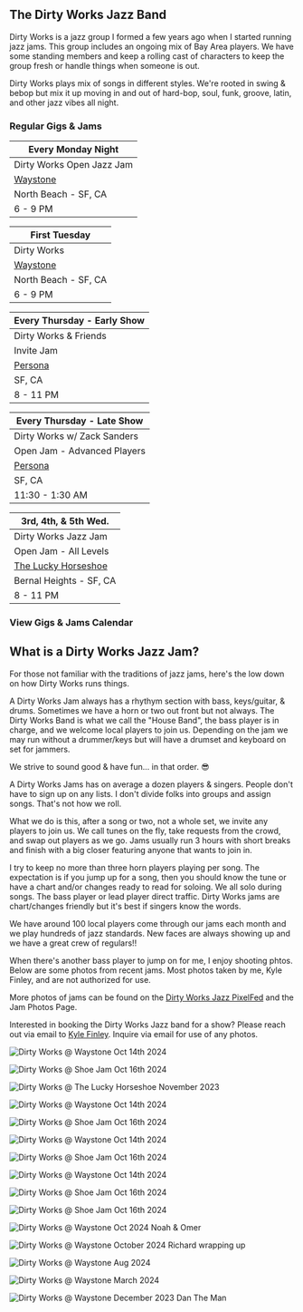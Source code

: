 <div class="container text-center">
  <h2>The Dirty Works Jazz Band</h2>
</div>

  <!-- <div class="container"> -->
 
<div class="text-center">

  <p>
  Dirty Works is a jazz group I formed a few years ago when I started running jazz jams. This group includes an ongoing mix of Bay Area players. We have some standing members and keep a rolling cast of characters to keep the group fresh or handle things when someone is out.
  </p>
  <p>
  Dirty Works plays mix of songs in different styles. We're rooted in swing & bebop but mix it up moving in and out of hard-bop, soul, funk, groove, latin, and other jazz vibes all night.
  </p>

  <h3>Regular Gigs & Jams</h3>

  | Every Monday Night
  |-
  | Dirty Works Open Jazz Jam
  | <a href="https://www.waystonesf.com" target="new">Waystone</a>
  | North Beach - SF, CA
  | 6 - 9 PM

  | First Tuesday
  |-
  | Dirty Works
  | <a href="https://www.waystonesf.com" target="new">Waystone</a>
  | North Beach - SF, CA
  | 6 - 9 PM

  | Every Thursday - Early Show
  |-
  | Dirty Works & Friends
  | Invite Jam
  | <a href="https://www.persona-sf.com" target="new">Persona</a>
  | SF, CA
  | 8 - 11 PM

  | Every Thursday - Late Show
  |-
  | Dirty Works w/ Zack Sanders
  | Open Jam - Advanced Players
  | <a href="https://www.persona-sf.com" target="new">Persona</a>
  | SF, CA
  | 11:30 - 1:30 AM

  | 3rd, 4th, & 5th Wed.
  |-
  | Dirty Works Jazz Jam
  | Open Jam - All Levels
  | <a href="https://www.theluckyhorseshoebar.com/" target="Shoe">The Lucky Horseshoe</a>
  | Bernal Heights - SF, CA
  | 8 - 11 PM

</div>

<div class="container text-center">
  <p>
    <h3>
      <router-link to="/music#calendar">View Gigs & Jams Calendar</router-link>
    </h3>
  </p>

  <h2>What is a Dirty Works Jazz Jam?</h2>
  <p>
  For those not familiar with the traditions of jazz jams, here's the low down on how Dirty Works runs things. 
  </p>
  <p>
  A Dirty Works Jam always has a rhythym section with bass, keys/guitar, & drums. Sometimes we have a horn or two out front but not always. The Dirty Works Band is what we call the "House Band", the bass player is in charge, and we welcome local players to join us. Depending on the jam we may run without a drummer/keys but will have a drumset and keyboard on set for jammers.
  </p>
</div>

We strive to sound good & have fun... in that order. :sunglasses:

<div class="container text-center">
  <p>
  A Dirty Works Jams has on average a dozen players & singers. People don't have to sign up on any lists. I don't divide folks into groups and assign songs. That's not how we roll. 
  </p>
  <p>
  What we do is this, after a song or two, not a whole set, we invite any players to join us. We call tunes on the fly, take requests from the crowd, and swap out players as we go. Jams usually run 3 hours with short breaks and finish with a big closer featuring anyone that wants to join in.
  </p>
  <p>
  I try to keep no more than three horn players playing per song. The expectation is if you jump up for a song, then you should know the tune or have a chart and/or changes ready to read for soloing. We all solo during songs. The bass player or lead player direct traffic. Dirty Works jams are chart/changes friendly but it's best if singers know the words. 
  </p>
  <p>
  We have around 100 local players come through our jams each month and we play hundreds of jazz standards. New faces are always showing up and we have a great crew of regulars!!
  </p>
  <p>
  When there's another bass player to jump on for me, I enjoy shooting phtos. Below are some photos from recent jams. Most photos taken by me, Kyle Finley, and are not authorized for use.
  </p>
  <p>
  More photos of jams can be found on the <a href="https://pixelfed.social/i/web/profile/791341701221125553" target="pixelfed">Dirty Works Jazz PixelFed</a> and the <router-link to="/photos/jazz-jams">Jam Photos Page</router-link>.
  </p>
  <p>
  Interested in booking the Dirty Works Jazz band for a show? Please reach out via email to <a href="mailto:Kyle@KyleFinley.net">Kyle Finley</a>. Inquire via email for use of any photos.
  </p>

  ![Dirty Works @ Waystone Oct 14th 2024](../../../../media/images/articles/dirty-works/2024.10.14_01-Waystone.jpg)

  ![Dirty Works @ Shoe Jam Oct 16th 2024](../../../../media/images/articles/dirty-works/2024.10.16_11-Shoe_Jam.jpg)

  ![Dirty Works @ The Lucky Horseshoe November 2023](../../../../media/images/articles/dirty-works/2023.11.16_01-Shoe_Jam.jpg)

  ![Dirty Works @ Waystone Oct 14th 2024](../../../../media/images/articles/dirty-works/2024.10.14_04-Waystone.jpg)

  ![Dirty Works @ Shoe Jam Oct 16th 2024](../../../../media/images/articles/dirty-works/2024.10.16_01-Shoe_Jam.jpg)

  ![Dirty Works @ Waystone Oct 14th 2024](../../../../media/images/articles/dirty-works/2024.10.14_02-Waystone.jpg)

  ![Dirty Works @ Shoe Jam Oct 16th 2024](../../../../media/images/articles/dirty-works/2024.10.16_04-Shoe_Jam.jpg)

  ![Dirty Works @ Waystone Oct 14th 2024](../../../../media/images/articles/dirty-works/2024.10.14_03-Waystone.jpg)

  ![Dirty Works @ Shoe Jam Oct 16th 2024](../../../../media/images/articles/dirty-works/2024.10.16_07-Shoe_Jam.jpg)

  ![Dirty Works @ Shoe Jam Oct 16th 2024](../../../../media/images/articles/dirty-works/2024.10.16_10-Shoe_Jam.jpg)

  ![Dirty Works @ Waystone Oct 2024 Noah & Omer](../../../../media/images/articles/dirty-works/2024.10.06_03-Persona.jpg)

  ![Dirty Works @ Waystone October 2024 Richard wrapping up](../../../../media/images/articles/dirty-works/2024.10.06_02-Persona.jpg)

  ![Dirty Works @ Waystone Aug 2024](../../../../media/images/articles/dirty-works/2024.08.29_01-Persona.jpg)

  ![Dirty Works @ Waystone March 2024](../../../../media/images/articles/dirty-works/2024.03-Waystone.jpg)

  ![Dirty Works @ Waystone December 2023 Dan The Man](../../../../media/images/articles/dirty-works/2023.12.18_02-Waystone.jpg)

</div>

<!-- <div class="container text-center">
  <h2>Recordings</h2>
  <p>Here are a few live recordings of the Dirty Works Jazz Band.</p>
  <p>Not professional recordings. Made with an iPhone sitting somewhere nearby.</p>

  <media-player :tracks="this.$parent.dw_tracks"></media-player>
</div> -->
